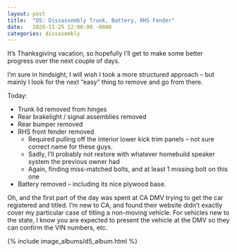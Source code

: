 ```yaml
---
layout: post
title:  "D5: Dissassembly Trunk, Battery, RHS Fender"
date:   2020-11-25 12:00:00 -0800
categories: dissasembly
---
```

It’s Thanksgiving vacation, so hopefully I’ll get to make some better progress over the next couple of days.

I’m sure in hindsight, I will wish I took a more structured approach – but mainly I look for the next “easy” thing
to remove and go from there.

Today:

* Trunk lid removed from hinges
* Rear brakelight / signal assemblies removed
* Rear bumper removed
* RHS front fender removed
  * Required pulling off the interior lower kick trim panels – not sure correct name for these guys.
  * Sadly, I’ll probably not restore with whatever homebuild speaker system the previous owner had
  * Again, finding miss-matched bolts, and at least 1 missing bolt on this one
* Battery removed – including its nice plywood base.

Oh, and the first part of the day was spent at CA DMV trying to get the car registered and titled. I’m new to CA,
and found their website didn’t exactly cover my particular case of titling a non-moving vehicle. For vehicles new
to the state, I know you are expected to present the vehicle at the DMV so they can confirm the VIN numbers, etc.

{% include image_albums/d5_album.html %}
